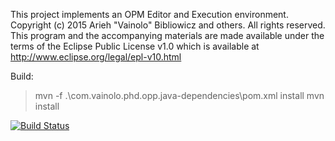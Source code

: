 This project implements an OPM Editor and Execution environment.
Copyright (c) 2015 Arieh "Vainolo" Bibliowicz and others. All rights reserved. 
This program and the accompanying materials are made available under the terms 
of the Eclipse Public License v1.0 which is available at http://www.eclipse.org/legal/epl-v10.html

Build:
> mvn -f .\com.vainolo.phd.opp.java-dependencies\pom.xml install
> mvn install

[![Build Status](https://travis-ci.org/vainolo/Object-Process-Programming.png)](https://travis-ci.org/vainolo/Object-Process-Programming)
